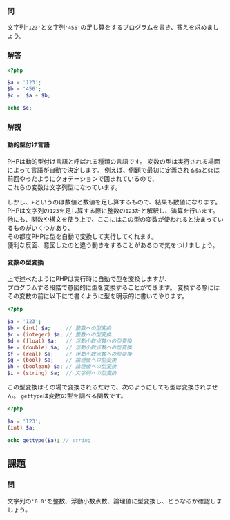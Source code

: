 ### 問
文字列`'123'`と文字列`'456'`の足し算をするプログラムを書き、答えを求めましょう。

### 解答
```php
<?php

$a = '123';
$b = '456';
$c =  $a + $b;

echo $c;

```

### 解説
#### 動的型付け言語
PHPは動的型付け言語と呼ばれる種類の言語です。
変数の型は実行される場面によって言語が自動で決定します。
例えば、例題で最初に定義される`$a`と`$b`は前回やったようにクォテーションで囲まれているので、  
これらの変数は文字列型になっています。

しかし、`+`というのは数値と数値を足し算するもので、結果も数値になります。  
PHPは文字列の`123`を足し算する際に整数の`123`だと解釈し、演算を行います。
他にも、関数や構文を使う上で、ここにはこの型の変数が使われると決まっているものがいくつかあり、  
その都度PHPは型を自動で変換して実行してくれます。  
便利な反面、意図したのと違う動きをすることがあるので気をつけましょう。

#### 変数の型変換
上で述べたようにPHPは実行時に自動で型を変換しますが、  
プログラムする段階で意図的に型を変換することができます。
変換する際にはその変数の前に以下にで書くように型を明示的に書いてやります。
```php
<?php

$a = '123';
$b = (int) $a;     // 整数への型変換
$c = (integer) $a; // 整数への型変換
$d = (float) $a;   // 浮動小数点数への型変換
$e = (double) $a;  // 浮動小数点数への型変換
$f = (real) $a;    // 浮動小数点数への型変換
$g = (bool) $a;    // 論理値への型変換
$h = (boolean) $a; // 論理値への型変換
$i = (string) $a;  // 文字列への型変換

```

この型変換はその場で変換されるだけで、次のようにしても型は変換されません。
`gettype`は変数の型を調べる関数です。

```php
<?php

$a = '123';
(int) $a;

echo gettype($a); // string

```

## 課題
### 問
文字列の`'0.0'`を整数、浮動小数点数、論理値に型変換し、どうなるか確認しましょう。
